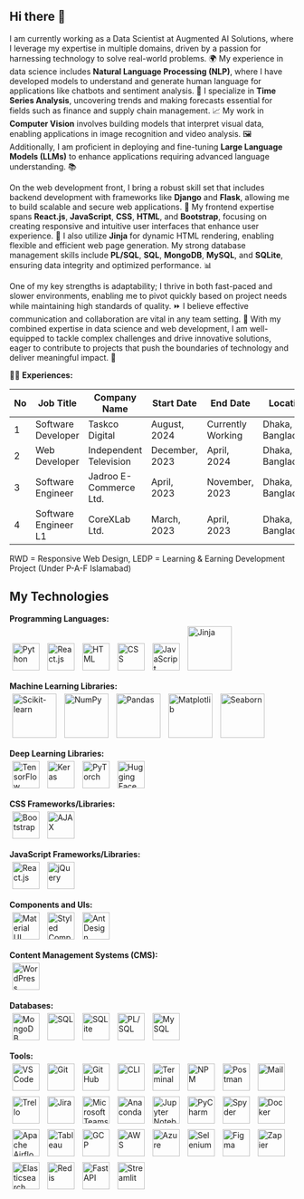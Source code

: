 ## Hi there 👋

I am currently working as a Data Scientist at Augmented AI Solutions, where I leverage my expertise in multiple domains, driven by a passion for harnessing technology to solve real-world problems. 🌍 My experience in data science includes **Natural Language Processing (NLP)**, where I have developed models to understand and generate human language for applications like chatbots and sentiment analysis. 🤖 I specialize in **Time Series Analysis**, uncovering trends and making forecasts essential for fields such as finance and supply chain management. 📈 My work in **Computer Vision** involves building models that interpret visual data, enabling applications in image recognition and video analysis. 🖼️ Additionally, I am proficient in deploying and fine-tuning **Large Language Models (LLMs)** to enhance applications requiring advanced language understanding. 📚

On the web development front, I bring a robust skill set that includes backend development with frameworks like **Django** and **Flask**, allowing me to build scalable and secure web applications. 🔧 My frontend expertise spans **React.js**, **JavaScript**, **CSS**, **HTML**, and **Bootstrap**, focusing on creating responsive and intuitive user interfaces that enhance user experience. 🎨 I also utilize **Jinja** for dynamic HTML rendering, enabling flexible and efficient web page generation. My strong database management skills include **PL/SQL**, **SQL**, **MongoDB**, **MySQL**, and **SQLite**, ensuring data integrity and optimized performance. 📊

One of my key strengths is adaptability; I thrive in both fast-paced and slower environments, enabling me to pivot quickly based on project needs while maintaining high standards of quality. ⏩ I believe effective communication and collaboration are vital in any team setting. 🤝 With my combined expertise in data science and web development, I am well-equipped to tackle complex challenges and drive innovative solutions, eager to contribute to projects that push the boundaries of technology and deliver meaningful impact. 🚀

👨‍💼 **Experiences:**

| No | Job Title                      | Company Name                     | Start Date     | End Date          | Location             |
|----|--------------------------------|----------------------------------|-----------------|-------------------|----------------------|
| 1  | Software Developer             | Taskco Digital                   | August, 2024    | Currently Working  | Dhaka, Bangladesh     |
| 2  | Web Developer                  | Independent Television            | December, 2023  | April, 2024       | Dhaka, Bangladesh     |
| 3  | Software Engineer              | Jadroo E-Commerce Ltd.           | April, 2023     | November, 2023    | Dhaka, Bangladesh     |
| 4  | Software Engineer L1           | CoreXLab Ltd.                    | March, 2023     | April, 2023       | Dhaka, Bangladesh     |

RWD = Responsive Web Design, LEDP = Learning & Earning Development Project (Under P-A-F Islamabad)

## My Technologies

**Programming Languages:**  
<span style="display:inline-block; margin:5px;"><img src="https://img.icons8.com/color/48/000000/python--v1.png" width="48" alt="Python"/></span>
<span style="display:inline-block; margin:5px;"><img src="https://img.icons8.com/ultraviolet/40/000000/react.png" width="48" alt="React.js"/></span>
<span style="display:inline-block; margin:5px;"><img src="https://img.icons8.com/color/48/000000/html-5.png" width="48" alt="HTML"/></span>
<span style="display:inline-block; margin:5px;"><img src="https://img.icons8.com/color/48/000000/css3.png" width="48" alt="CSS"/></span>
<span style="display:inline-block; margin:5px;"><img src="https://img.icons8.com/color/48/000000/javascript--v1.png" width="48" alt="JavaScript"/></span>
<span style="display:inline-block; margin:5px;"><img src="https://jinja.palletsprojects.com/en/3.1.x/_images/jinja-logo.png" width="78" alt="Jinja"/></span>

**Machine Learning Libraries:**  
<span style="display:inline-block; margin:5px;"><img src="https://scikit-learn.org/stable/_static/scikit-learn-logo-small.png" width="78" alt="Scikit-learn"/></span>
<span style="display:inline-block; margin:5px;"><img src="https://numpy.org/images/logo.svg" width="78" alt="NumPy"/></span>
<span style="display:inline-block; margin:5px;"><img src="https://pandas.pydata.org/static/img/pandas.svg" width="78" alt="Pandas"/></span>
<span style="display:inline-block; margin:5px;"><img src="https://matplotlib.org/_static/logo_light.svg" width="78" alt="Matplotlib"/></span>
<span style="display:inline-block; margin:5px;"><img src="https://seaborn.pydata.org/_static/logo-wide-lightbg.svg" width="78" alt="Seaborn"/></span>

**Deep Learning Libraries:**  
<span style="display:inline-block; margin:5px;"><img src="https://img.icons8.com/ios/50/000000/tensorflow.png" width="48" alt="TensorFlow"/></span>
<span style="display:inline-block; margin:5px;"><img src="https://img.icons8.com/ios/50/000000/keras.png" width="48" alt="Keras"/></span>
<span style="display:inline-block; margin:5px;"><img src="https://img.icons8.com/ios/50/000000/pytorch.png" width="48" alt="PyTorch"/></span>
<span style="display:inline-block; margin:5px;"><img src="https://img.icons8.com/ios/50/000000/hugging-face.png" width="48" alt="Hugging Face"/></span>

**CSS Frameworks/Libraries:**  
<span style="display:inline-block; margin:5px;"><img src="https://img.icons8.com/color/48/000000/bootstrap.png" width="48" alt="Bootstrap"/></span>
<span style="display:inline-block; margin:5px;"><img src="https://img.icons8.com/ios/50/000000/ajax.png" width="48" alt="AJAX"/></span>

**JavaScript Frameworks/Libraries:**  
<span style="display:inline-block; margin:5px;"><img src="https://img.icons8.com/ultraviolet/40/000000/react.png" width="48" alt="React.js"/></span>
<span style="display:inline-block; margin:5px;"><img src="https://img.icons8.com/ios/50/000000/jquery.png" width="48" alt="jQuery"/></span>

**Components and UIs:**  
<span style="display:inline-block; margin:5px;"><img src="https://img.icons8.com/color/48/000000/material-ui.png" width="48" alt="Material UI"/></span>
<span style="display:inline-block; margin:5px;"><img src="https://img.icons8.com/ios/50/000000/styled-components.png" width="48" alt="Styled Components"/></span>
<span style="display:inline-block; margin:5px;"><img src="https://img.icons8.com/ios/50/000000/ant-design.png" width="48" alt="Ant Design"/></span>

**Content Management Systems (CMS):**  
<span style="display:inline-block; margin:5px;"><img src="https://img.icons8.com/ios/50/000000/wordpress.png" width="48" alt="WordPress"/></span>

**Databases:**  
<span style="display:inline-block; margin:5px;"><img src="https://img.icons8.com/ios/50/000000/mongodb.png" width="48" alt="MongoDB"/></span>
<span style="display:inline-block; margin:5px;"><img src="https://img.icons8.com/ios/50/000000/sql.png" width="48" alt="SQL"/></span>
<span style="display:inline-block; margin:5px;"><img src="https://img.icons8.com/ios/50/000000/sqlite.png" width="48" alt="SQLite"/></span>
<span style="display:inline-block; margin:5px;"><img src="https://img.icons8.com/ios/50/000000/plsql.png" width="48" alt="PL/SQL"/></span>
<span style="display:inline-block; margin:5px;"><img src="https://img.icons8.com/ios/50/000000/mysql.png" width="48" alt="MySQL"/></span>

**Tools:**  
<span style="display:inline-block; margin:5px;"><img src="https://img.icons8.com/ios/50/000000/visual-studio-code.png" width="48" alt="VS Code"/></span>
<span style="display:inline-block; margin:5px;"><img src="https://img.icons8.com/ios/50/000000/git.png" width="48" alt="Git"/></span>
<span style="display:inline-block; margin:5px;"><img src="https://img.icons8.com/ios/50/000000/github.png" width="48" alt="GitHub"/></span>
<span style="display:inline-block; margin:5px;"><img src="https://img.icons8.com/ios/50/000000/cli.png" width="48" alt="CLI"/></span>
<span style="display:inline-block; margin:5px;"><img src="https://img.icons8.com/ios/50/000000/terminal.png" width="48" alt="Terminal"/></span>
<span style="display:inline-block; margin:5px;"><img src="https://img.icons8.com/ios/50/000000/npm.png" width="48" alt="NPM"/></span>
<span style="display:inline-block; margin:5px;"><img src="https://img.icons8.com/ios/50/000000/postman.png" width="48" alt="Postman"/></span>
<span style="display:inline-block; margin:5px;"><img src="https://img.icons8.com/ios/50/000000/mail.png" width="48" alt="Mail"/></span>
<span style="display:inline-block; margin:5px;"><img src="https://img.icons8.com/ios/50/000000/trello.png" width="48" alt="Trello"/></span>
<span style="display:inline-block; margin:5px;"><img src="https://img.icons8.com/ios/50/000000/jira.png" width="48" alt="Jira"/></span>
<span style="display:inline-block; margin:5px;"><img src="https://img.icons8.com/ios/50/000000/microsoft-teams.png" width="48" alt="Microsoft Teams"/></span>
<span style="display:inline-block; margin:5px;"><img src="https://img.icons8.com/ios/50/000000/anaconda.png" width="48" alt="Anaconda"/></span>
<span style="display:inline-block; margin:5px;"><img src="https://img.icons8.com/ios/50/000000/jupyter.png" width="48" alt="Jupyter Notebook"/></span>
<span style="display:inline-block; margin:5px;"><img src="https://img.icons8.com/ios/50/000000/pycharm.png" width="48" alt="PyCharm"/></span>
<span style="display:inline-block; margin:5px;"><img src="https://img.icons8.com/ios/50/000000/spyder.png" width="48" alt="Spyder"/></span>
<span style="display:inline-block; margin:5px;"><img src="https://img.icons8.com/ios/50/000000/docker.png" width="48" alt="Docker"/></span>
<span style="display:inline-block; margin:5px;"><img src="https://img.icons8.com/ios/50/000000/apache-airflow.png" width="48" alt="Apache Airflow"/></span>
<span style="display:inline-block; margin:5px;"><img src="https://img.icons8.com/ios/50/000000/tableau.png" width="48" alt="Tableau"/></span>
<span style="display:inline-block; margin:5px;"><img src="https://img.icons8.com/ios/50/000000/google-cloud-platform.png" width="48" alt="GCP"/></span>
<span style="display:inline-block; margin:5px;"><img src="https://img.icons8.com/ios/50/000000/aws.png" width="48" alt="AWS"/></span>
<span style="display:inline-block; margin:5px;"><img src="https://img.icons8.com/ios/50/000000/microsoft-azure.png" width="48" alt="Azure"/></span>
<span style="display:inline-block; margin:5px;"><img src="https://img.icons8.com/ios/50/000000/selenium.png" width="48" alt="Selenium"/></span>
<span style="display:inline-block; margin:5px;"><img src="https://img.icons8.com/ios/50/000000/figma.png" width="48" alt="Figma"/></span>
<span style="display:inline-block; margin:5px;"><img src="https://img.icons8.com/ios/50/000000/zapier.png" width="48" alt="Zapier"/></span>
<span style="display:inline-block; margin:5px;"><img src="https://img.icons8.com/ios/50/000000/elasticsearch.png" width="48" alt="Elasticsearch"/></span>
<span style="display:inline-block; margin:5px;"><img src="https://img.icons8.com/ios/50/000000/redis.png" width="48" alt="Redis"/></span>
<span style="display:inline-block; margin:5px;"><img src="https://img.icons8.com/ios/50/000000/fastapi.png" width="48" alt="FastAPI"/></span>
<span style="display:inline-block; margin:5px;"><img src="https://img.icons8.com/ios/50/000000/streamlit.png" width="48" alt="Streamlit"/></span>
